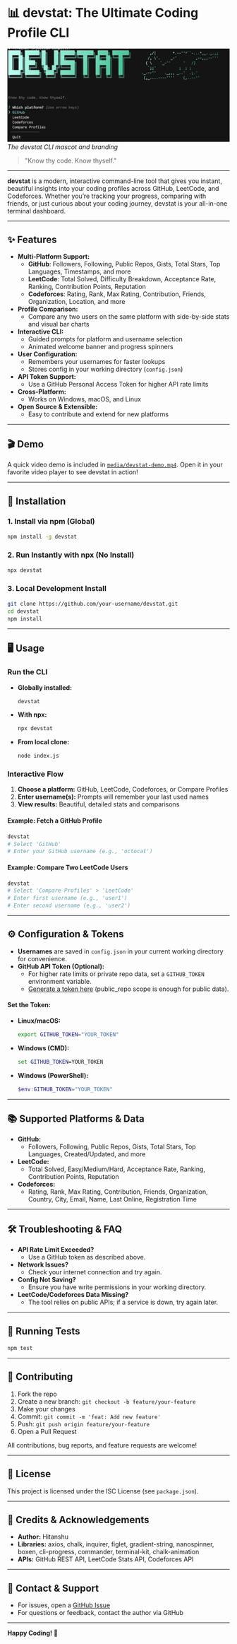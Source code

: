 # 📊 devstat: The Ultimate Coding Profile CLI

![cli-preview](media/cli-preview.png)
*The devstat CLI mascot and branding*

> "Know thy code. Know thyself."

---

**devstat** is a modern, interactive command-line tool that gives you instant, beautiful insights into your coding profiles across GitHub, LeetCode, and Codeforces. Whether you’re tracking your progress, comparing with friends, or just curious about your coding journey, devstat is your all-in-one terminal dashboard.

---

## ✨ Features

- **Multi-Platform Support:**
  - **GitHub**: Followers, Following, Public Repos, Gists, Total Stars, Top Languages, Timestamps, and more
  - **LeetCode**: Total Solved, Difficulty Breakdown, Acceptance Rate, Ranking, Contribution Points, Reputation
  - **Codeforces**: Rating, Rank, Max Rating, Contribution, Friends, Organization, Location, and more
- **Profile Comparison:**
  - Compare any two users on the same platform with side-by-side stats and visual bar charts
- **Interactive CLI:**
  - Guided prompts for platform and username selection
  - Animated welcome banner and progress spinners
- **User Configuration:**
  - Remembers your usernames for faster lookups
  - Stores config in your working directory (`config.json`)
- **API Token Support:**
  - Use a GitHub Personal Access Token for higher API rate limits
- **Cross-Platform:**
  - Works on Windows, macOS, and Linux
- **Open Source & Extensible:**
  - Easy to contribute and extend for new platforms

---

## 🎬 Demo

A quick video demo is included in [`media/devstat-demo.mp4`](media/devstat-demo.mp4). Open it in your favorite video player to see devstat in action!

---

## 🚀 Installation

### 1. Install via npm (Global)

```bash
npm install -g devstat
```

### 2. Run Instantly with npx (No Install)

```bash
npx devstat
```

### 3. Local Development Install

```bash
git clone https://github.com/your-username/devstat.git
cd devstat
npm install
```

---

## 🖥️ Usage

### Run the CLI

- **Globally installed:**
  ```bash
  devstat
  ```
- **With npx:**
  ```bash
  npx devstat
  ```
- **From local clone:**
  ```bash
  node index.js
  ```

### Interactive Flow

1. **Choose a platform:** GitHub, LeetCode, Codeforces, or Compare Profiles
2. **Enter username(s):** Prompts will remember your last used names
3. **View results:** Beautiful, detailed stats and comparisons

#### Example: Fetch a GitHub Profile
```bash
devstat
# Select 'GitHub'
# Enter your GitHub username (e.g., 'octocat')
```

#### Example: Compare Two LeetCode Users
```bash
devstat
# Select 'Compare Profiles' > 'LeetCode'
# Enter first username (e.g., 'user1')
# Enter second username (e.g., 'user2')
```

---

## ⚙️ Configuration & Tokens

- **Usernames** are saved in `config.json` in your current working directory for convenience.
- **GitHub API Token (Optional):**
  - For higher rate limits or private repo data, set a `GITHUB_TOKEN` environment variable.
  - [Generate a token here](https://github.com/settings/tokens) (public_repo scope is enough for public data).

#### Set the Token:
- **Linux/macOS:**
  ```bash
  export GITHUB_TOKEN="YOUR_TOKEN"
  ```
- **Windows (CMD):**
  ```cmd
  set GITHUB_TOKEN=YOUR_TOKEN
  ```
- **Windows (PowerShell):**
  ```powershell
  $env:GITHUB_TOKEN="YOUR_TOKEN"
  ```

---

## 📚 Supported Platforms & Data

- **GitHub:**
  - Followers, Following, Public Repos, Gists, Total Stars, Top Languages, Created/Updated, and more
- **LeetCode:**
  - Total Solved, Easy/Medium/Hard, Acceptance Rate, Ranking, Contribution Points, Reputation
- **Codeforces:**
  - Rating, Rank, Max Rating, Contribution, Friends, Organization, Country, City, Email, Name, Last Online, Registration Time

---

## 🛠️ Troubleshooting & FAQ

- **API Rate Limit Exceeded?**
  - Use a GitHub token as described above.
- **Network Issues?**
  - Check your internet connection and try again.
- **Config Not Saving?**
  - Ensure you have write permissions in your working directory.
- **LeetCode/Codeforces Data Missing?**
  - The tool relies on public APIs; if a service is down, try again later.

---

## 🧪 Running Tests

```bash
npm test
```

---

## 🤝 Contributing

1. Fork the repo
2. Create a new branch: `git checkout -b feature/your-feature`
3. Make your changes
4. Commit: `git commit -m 'feat: Add new feature'`
5. Push: `git push origin feature/your-feature`
6. Open a Pull Request

All contributions, bug reports, and feature requests are welcome!

---

## 📄 License

This project is licensed under the ISC License (see `package.json`).

---

## 🙏 Credits & Acknowledgements

- **Author:** Hitanshu
- **Libraries:** axios, chalk, inquirer, figlet, gradient-string, nanospinner, boxen, cli-progress, commander, terminal-kit, chalk-animation
- **APIs:** GitHub REST API, LeetCode Stats API, Codeforces API

---

## 💬 Contact & Support

- For issues, open a [GitHub Issue](https://github.com/your-username/devstat/issues)
- For questions or feedback, contact the author via GitHub

---

**Happy Coding! 🚀**
